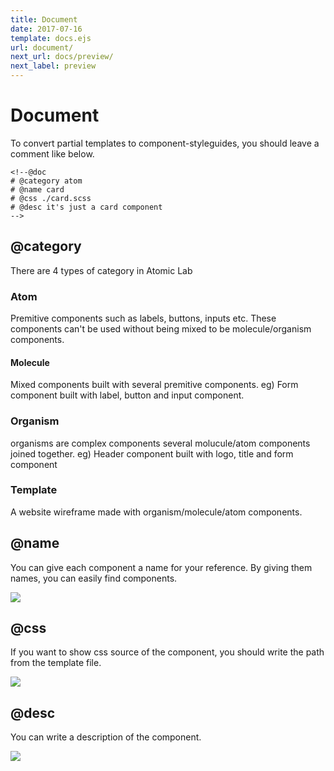 ```yaml
---
title: Document
date: 2017-07-16
template: docs.ejs
url: document/
next_url: docs/preview/
next_label: preview
---
```


<h1 class="uc-section-title">Document</h1>

To convert partial templates to component-styleguides, you should leave a comment like below.
<div class="uc-code-unit"><pre>
<code class="html">&lt;!--@doc
# @category atom
# @name card
# @css ./card.scss
# @desc it's just a card component
--&gt;</code></pre></div>

## @category
 
There are 4 types of category in Atomic Lab

### Atom

Premitive components such as labels, buttons, inputs etc.
These components can't be used without being mixed to be molecule/organism components.  

#### Molecule

Mixed components built with several premitive components. 
eg) Form component built with label, button and input component.

### Organism

organisms are complex components several molucule/atom components joined together.
eg) Header component built with logo, title and form component

### Template

A website wireframe made with organism/molecule/atom components.


## @name

You can give each component a name for your reference.
By giving them names, you can easily find components.


<div class="uc-photo _full">
<img src="../../images/name.png" class="_shadow"/>
</div>

## @css

If you want to show css source of the component, you should write the path from the template file.

<div class="uc-photo _full">
<img src="../../images/css-source.png" class="_shadow"/>
</div>

## @desc

You can write a description of the component.

<img src="../../images/description.png" class="_shadow"/>
